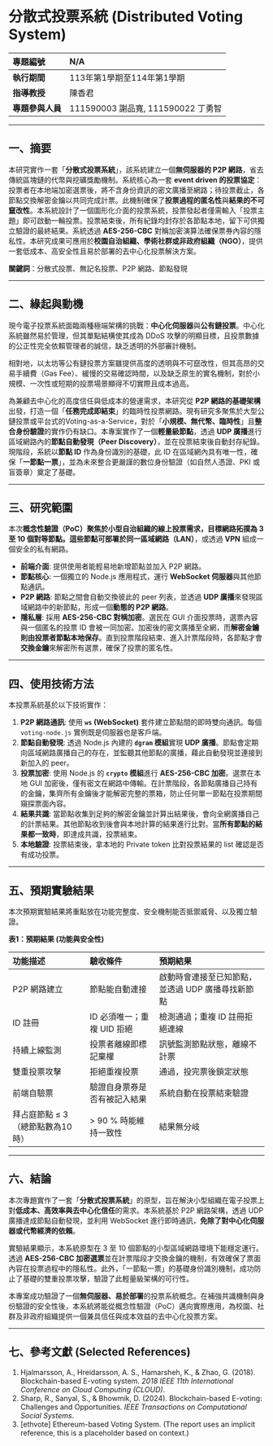 # 分散式投票系統 (Distributed Voting System)

| 專題編號 | N/A |
| :--- | :--- |
| **執行期間** | 113年第1學期至114年第1學期 |
| **指導教授** | 陳香君 |
| **專題參與人員** | 111590003 謝品寬, 111590022 丁勇智 |

---

## 一、摘要

本研究實作一套「**分散式投票系統**」，該系統建立一個**無伺服器的 P2P 網路**，省去傳統區塊鏈的代幣與挖礦獎勵機制。系統核心為一套 **event driven 的投票協定**：投票者在本地端加密選票後，將不含身份資訊的密文廣播至網路；待投票截止，各節點交換解密金鑰以共同完成計票。此機制確保了**投票過程的匿名性**與**結果的不可竄改性**。本系統設計了一個圖形化介面的投票系統，投票發起者僅需輸入「投票主題」即可啟動一輪投票。投票結束後，所有紀錄均封存於各節點本地，留下可供獨立驗證的最終結果。系統透過 **AES-256-CBC** 對稱加密演算法確保票券內容的隱私性。本研究成果可應用於**校園自治組織、學術社群或非政府組織（NGO）**，提供一套低成本、高安全性且易於部署的去中心化投票解決方案。

**關鍵詞**：分散式投票、無記名投票、P2P 網路、節點發現

---

## 二、緣起與動機

現今電子投票系統面臨兩種極端架構的挑戰：**中心化伺服器**與**公有鏈投票**。中心化系統雖然易於管理，但其單點結構使其成為 DDoS 攻擊的明顯目標，且投票數據的公正性完全依賴管理者的誠信，缺乏透明的外部審計機制。

相對地，以太坊等公有鏈投票方案雖提供高度的透明與不可竄改性，但其高昂的交易手續費（Gas Fee）、緩慢的交易確認時間，以及缺乏原生的實名機制，對於小規模、一次性或短期的投票場景顯得不切實際且成本過高。

為兼顧去中心化的高度信任與低成本的營運需求，本研究從 **P2P 網路的基礎架構**出發，打造一個「**任務完成即結束**」的臨時性投票網路。現有研究多聚焦於大型公鏈投票或平台式的Voting-as-a-Service，對於「**小規模、無代幣、臨時性**」且**整合身份驗證**的實作仍有缺口。本專案實作了一個**輕量級節點**，透過 **UDP 廣播**進行區域網路內的**節點自動發現（Peer Discovery）**，並在投票結束後自動封存紀錄。現階段，系統以**節點 ID** 作為身份識別的基礎，此 ID 在區域網內具有唯一性，確保「**一節點一票**」，並為未來整合更嚴謹的數位身份驗證（如自然人憑證、PKI 或盲簽章）奠定了基礎。

---

## 三、研究範圍

本次**概念性驗證（PoC）**聚焦於小型自治組織的線上投票需求，目標網路拓撲為 **3 至 10 個對等節點**。這些節點可部署於同一**區域網路（LAN）**，或透過 **VPN** 組成一個安全的私有網路。

* **前端介面**: 提供使用者能輕易地新增節點並加入 P2P 網路。
* **節點核心**: 一個獨立的 Node.js 應用程式，運行 **WebSocket 伺服器**與其他節點通訊。
* **P2P 網路**: 節點之間會自動交換彼此的 peer 列表，並透過 **UDP 廣播**來發現區域網路中的新節點，形成一個**動態的 P2P 網路**。
* **隱私層**: 採用 **AES-256-CBC 對稱加密**。選民在 GUI 介面投票時，選票內容與一個匿名的投票 ID 會被一同加密。加密後的密文廣播至全網，而**解密金鑰則由投票者節點本地保存**。直到投票階段結束、進入計票階段時，各節點才會**交換金鑰**來解密所有選票，確保了投票的匿名性。

---

## 四、使用技術方法

本投票系統基於以下技術實作：

1.  **P2P 網路通訊**: 使用 **`ws` (WebSocket)** 套件建立節點間的即時雙向通訊。每個 `voting-node.js` 實例既是伺服器也是客戶端。
2.  **節點自動發現**: 透過 Node.js 內建的 **`dgram` 模組**實現 **UDP 廣播**。節點會定期向區域網路廣播自己的存在，並監聽其他節點的廣播，藉此自動發現並連接到新加入的 peer。
3.  **投票加密**: 使用 Node.js 的 **`crypto` 模組**進行 **AES-256-CBC 加密**。選票在本地 GUI 加密後，僅有密文在網路中傳輸。在計票階段，各節點廣播自己持有的金鑰，集齊所有金鑰後才能解密完整的票箱，防止任何單一節點在投票期間窺探票面內容。
4.  **結果共識**: 當節點收集到足夠的解密金鑰並計算出結果後，會向全網廣播自己的計票結果。其他節點收到後會與本地計算的結果進行比對。當**所有節點的結果都一致時**，即達成共識，投票結束。
5.  **本地驗證**: 投票結束後，拿本地的 Private token 比對投票結果的 list 確認是否有成功投票。

---

## 五、預期實驗結果

本次預期實驗結果將重點放在功能完整度、安全機制能否抵禦威脅、以及獨立驗證。

**表1：預期結果 (功能與安全性)**

| 功能描述 | 驗收條件 | 預期結果 |
| :--- | :--- | :--- |
| P2P 網路建立 | 節點能自動連接 | 啟動時會連接至已知節點，並透過 UDP 廣播尋找新節點 |
| ID 註冊 | ID 必須唯一；重複 UID 拒絕 | 檢測通過；重複 ID 註冊拒絕連線 |
| 持續上線監測 | 投票者離線即標記棄權 | 訊號監測節點狀態，離線不計票 |
| 雙重投票攻擊 | 拒絕重複投票 | 通過，投完票後鎖定狀態 |
| 前端自驗票 | 驗證自身票券是否有被記入結果 | 系統自動在投票結束驗證 |
| 拜占庭節點 ≤ 3（總節點數為10時） | > 90 % 時能維持一致性 | 結果無分岐 |

---

## 六、結論

本次專題實作了一套「**分散式投票系統**」的原型，旨在解決小型組織在電子投票上對**低成本、高效率與去中心化信任**的需求。本系統基於 P2P 網路架構，透過 UDP 廣播達成節點自動發現，並利用 WebSocket 進行即時通訊，**免除了對中心化伺服器或代幣經濟的依賴**。

實驗結果顯示，本系統原型在 3 至 10 個節點的小型區域網路環境下能穩定運行。透過 **AES-256-CBC 加密選票**並在計票階段才交換金鑰的機制，有效確保了票面內容在投票過程中的隱私性。此外，「一節點一票」的基礎身份識別機制，成功防止了基礎的雙重投票攻擊，驗證了此輕量級架構的可行性。

本專案成功驗證了一個**無伺服器、易於部署**的投票系統概念。在補強共識機制與身份驗證的安全性後，本系統將能從概念性驗證（PoC）邁向實際應用，為校園、社群及非政府組織提供一個兼具信任與成本效益的去中心化投票方案。

---

## 七、參考文獻 (Selected References)

1.  Hjalmarsson, A., Hreidarsson, A. S., Hamarsheh, K., & Zhao, G. (2018). Blockchain-based E-voting system. *2018 IEEE 11th International Conference on Cloud Computing (CLOUD)*.
2.  Sharp, R., Sanyal, S., & Bhowmik, D. (2024). Blockchain-based E-voting: Challenges and Opportunities. *IEEE Transactions on Computational Social Systems*.
3.  [ethvote] Ethereum-based Voting System. (The report uses an implicit reference, this is a placeholder based on context.)